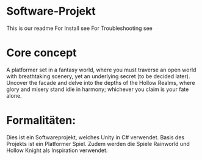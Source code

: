 # Software-Projekt
This is our readme
For Install see
For Troubleshooting see

# Core concept
A platformer set in a fantasy world, where you must traverse an open world with breathtaking scenery, yet an underlying secret (to be decided later). Uncover the facade and delve into the depths of the Hollow Realms, where glory and misery stand idle in harmony; whichever you claim is your fate alone.

# Formalitäten:
Dies ist ein Softwareprojekt, welches Unity in C# verwendet. Basis des Projekts ist ein Platformer Spiel. Zudem werden die Spiele Rainworld und Hollow Knight als Inspiration verwendet.
